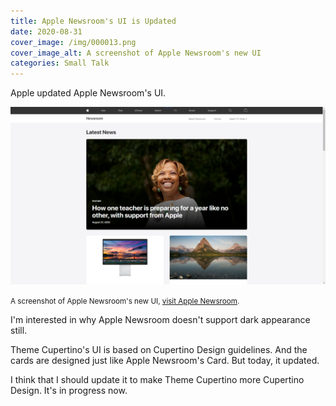 ```yaml
---
title: Apple Newsroom's UI is Updated
date: 2020-08-31
cover_image: /img/000013.png
cover_image_alt: A screenshot of Apple Newsroom's new UI
categories: Small Talk
---
```


Apple updated Apple Newsroom's UI.

<!-- more -->

<img src="/img/000013.png" alt="A screenshot of Apple Newsroom's new UI">

<small>A screenshot of Apple Newsroom's new UI, <a href="https://www.apple.com/newsroom/">visit Apple Newsroom</a>.</small>

I'm interested in why Apple Newsroom doesn't support dark appearance still.

Theme Cupertino's UI is based on Cupertino Design guidelines. And the cards are designed just like Apple Newsroom's Card. But today, it updated.

I think that I should update it to make Theme Cupertino more Cupertino Design. It's in progress now.
